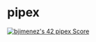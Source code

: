 # pipex
<a href="https://github.com/JaeSeoKim/badge42"><img src="https://badge42.vercel.app/api/v2/clkkvymoc012008mcghegnr25/project/2640003" alt="bjimenez's 42 pipex Score" /></a>
